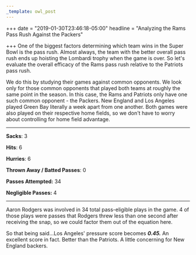 ```yaml
---
_template: owl_post
---
```


+++
date = "2019-01-30T23:46:18-05:00"
headline = "Analyzing the Rams Pass Rush Against the Packers"

+++
One of the biggest factors determining which team wins in the Super Bowl is the pass rush. Almost always, the team with the better overall pass rush ends up hoisting the Lombardi trophy when the game is over. So let's evaluate the overall efficacy of the Rams pass rush relative to the Patriots pass rush.

We do this by studying their games against common opponents. We look only for those common opponents that played both teams at roughly the same point in the season. In this case, the Rams and Patriots only have one such common opponent - the Packers. New England and Los Angeles played Green Bay literally a week apart from one another. Both games were also played on their respective home fields, so we don't have to worry about controlling for home field advantage.

***

**Sacks**: 3 

**Hits**: 6

**Hurries**: 6

**Thrown Away / Batted Passes**: 0

**Passes Attempted:** 34

**Negligible Passes:** 4

***

Aaron Rodgers was involved in 34 total pass-eligible plays in the game. 4 of those plays were passes that Rodgers threw less than one second after receiving the snap, so we could factor them out of the equation here.

So that being said...Los Angeles' pressure score becomes **_0.45._** An excellent score in fact. Better than the Patriots. A little concerning for New England backers.
